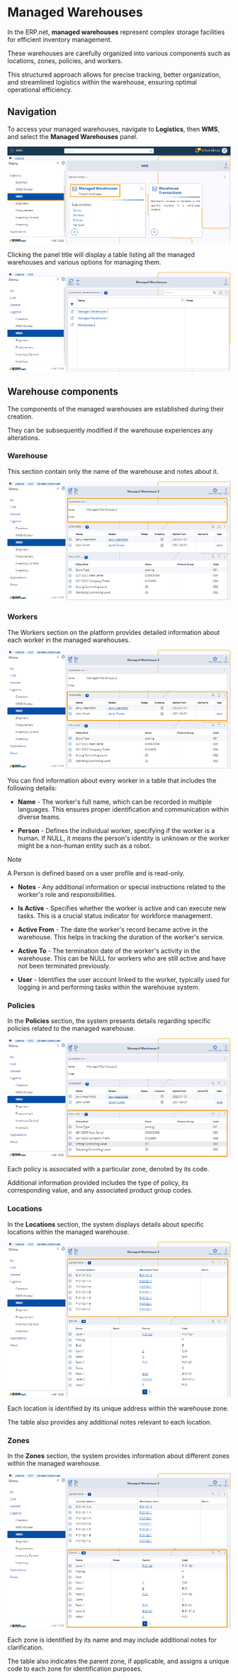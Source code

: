 # Managed Warehouses 

In the ERP.net, **managed warehouses** represent complex storage facilities for efficient inventory management. 

These warehouses are carefully organized into various components such as locations, zones, policies, and workers. 

This structured approach allows for precise tracking, better organization, and streamlined logistics within the warehouse, ensuring optimal operational efficiency.

## Navigation 

To access your managed warehouses, navigate to **Logistics**, then **WMS**, and select the **Managed Warehouses** panel. 

![pictures](pictures/Managed_Warehouses_navigation_03_06.png)

Clicking the panel title will display a table listing all the managed warehouses and various options for managing them.

![pictures](pictures/Managed_Warehouses_view_04_06.png)

## Warehouse components 

The components of the managed warehouses are established during their creation. 

They can be subsequently modified if the warehouse experiences any alterations.

### Warehouse 

This section contain only the name of the warehouse and notes about it. 

![pictures](pictures/Managed_Warehouses_warehouse_04_06.png)

### Workers 

The Workers section on the platform provides detailed information about each worker in the managed warehouses. 

![pictures](pictures/Managed_Warehouses_workers_04_06.png)

You can find information about every worker in a table that includes the following details:

- **Name** - The worker's full name, which can be recorded in multiple languages. This ensures proper identification and communication within diverse teams.

- **Person** - Defines the individual worker, specifying if the worker is a human. If NULL, it means the person's identity is unknown or the worker might be a non-human entity such as a robot.

> [!NOTE]
> A Person is defined based on a user profile and is read-only.

- **Notes** - Any additional information or special instructions related to the worker's role and responsibilities.

- **Is Active** - Specifies whether the worker is active and can execute new tasks. This is a crucial status indicator for workforce management.

- **Active From** - The date the worker's record became active in the warehouse. This helps in tracking the duration of the worker's service.

- **Active To** - The termination date of the worker's activity in the warehouse. This can be NULL for workers who are still active and have not been terminated previously.

- **User** - Identifies the user account linked to the worker, typically used for logging in and performing tasks within the warehouse system.

### Policies 

In the **Policies** section, the system presents details regarding specific policies related to the managed warehouse. 

![pictures](pictures/Managed_Warehouses_policies_04_06.png)

Each policy is associated with a particular zone, denoted by its code. 

Additional information provided includes the type of policy, its corresponding value, and any associated product group codes.

### Locations

In the **Locations** section, the system displays details about specific locations within the managed warehouse. 

![pictures](pictures/Managed_Warehouses_locations_04_06.png)

Each location is identified by its unique address within the warehouse zone. 

The table also provides any additional notes relevant to each location.

### Zones 

In the **Zones** section, the system provides information about different zones within the managed warehouse. 

![pictures](pictures/Managed_Warehouses_zones_04_06.png)

Each zone is identified by its name and may include additional notes for clarification. 

The table also indicates the parent zone, if applicable, and assigns a unique code to each zone for identification purposes.
